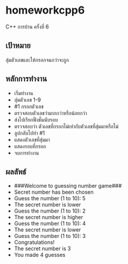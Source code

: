 # homeworkcpp6
C++ การบ้าน ครั้งที่ 6
## เป้าหมาย
สุ่มตัวเลขและให้กรอกจนกว่าจะถูก
## หลักการทำงาน
* เริ่มทำงาน
* สุ่มตัวเลข 1-9
* #1 กรอกตัวเลข
* ตรวจสอบตัวเลขว่ามากกว่าหรือน้อยกว่า
* ส่งไปเรียกฟั่งชั่นนับรอบ
* ตรวจสอบว่า ตัวเลขที่กรอกไม่เท่ากับตัวเลขที่สุ่มมาหรือไม่
* ลูปกลับไปทำ #1
* แสดงตัวเลขที่สุ่มมา
* แสดงรอบที่กรอก
* จบการทำงาน
## ผลลัพธ์
* ###Welcome to guessing number game###
* Secret number has been chosen
* Guess the number (1 to 10): 5
* The secret number is lower
* Guess the number (1 to 10): 2
* The secret number is higher
* Guess the number (1 to 10): 4
* The secret number is lower
* Guess the number (1 to 10): 3
* Congratulations!
* The secret number is 3
* You made 4 guesses
